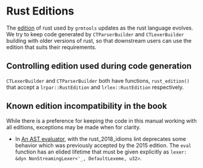 # Rust Editions

The [edition](https://doc.rust-lang.org/edition-guide/rust-2021/index.html)
of rust used by `grmtools` updates as the rust language evolves. We try to
keep code generated by `CTParserBuilder` and `CTLexerBuilder` building with
older versions of rust, so that downstream users can use the edition that
suits their requirements.

## Controlling edition used during code generation

`CTLexerBuilder` and `CTParserBuilder` both have functions, `rust_edition()`
that accept a `lrpar::RustEdition` and `lrlex::RustEdition` respectively.

## Known edition incompatibility in the book

While there is a preference for keeping the code in this manual working with all
editions, exceptions may be made when for clarity.

* In [An AST evaluator](ast_example.md), with the rust_2018_idioms lint deprecates
some behavior which was previously accepted by the 2015 edition. The `eval` function has
an elided lifetime that must be given explicitly as `lexer: &dyn NonStreamingLexer<'_, DefaultLexeme, u32>`.
